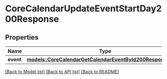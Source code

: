 # CoreCalendarUpdateEventStartDay200Response

## Properties

Name | Type | Description | Notes
------------ | ------------- | ------------- | -------------
**event** | [**models::CoreCalendarGetCalendarEventById200ResponseEvent**](core_calendar_get_calendar_event_by_id_200_response_event.md) |  | 

[[Back to Model list]](../README.md#documentation-for-models) [[Back to API list]](../README.md#documentation-for-api-endpoints) [[Back to README]](../README.md)



